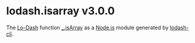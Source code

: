 # lodash.isarray v3.0.0

The [Lo-Dash](https://lodash.com/) function [_.isArray](http://lodash.com/docs#isArray) as a [Node.js](http://nodejs.org/) module generated by [lodash-cli](https://www.npmjs.com/package/lodash-cli).
